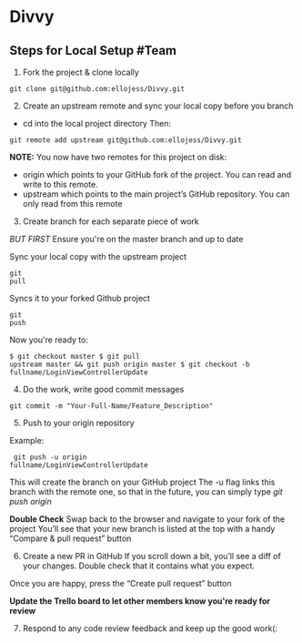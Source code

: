 # Divvy

## Steps for Local Setup #Team 
1. Fork the project & clone locally
<pre><code>git clone git@github.com:ellojess/Divvy.git</code></pre>

2. Create an upstream remote and sync your local copy before you branch
- cd into the local project directory 
Then: 
<pre><code>git remote add upstream git@github.com:ellojess/Divvy.git</code></pre>

**NOTE:** 
You now have two remotes for this project on disk:

- origin which points to your GitHub fork of the project. You can read and write to this remote.
- upstream which points to the main project’s GitHub repository. You can only read from this remote

3. Create branch for each separate piece of work

*BUT FIRST* Ensure you're on the master branch and up to date 

Sync your local copy with the upstream project <pre><code>git pull</code></pre>
Syncs it to your forked Github project <pre><code>git push</code></pre>

Now you're ready to: <pre><code>$ git checkout master
$ git pull upstream master && git push origin master
$ git checkout -b fullname/LoginViewControllerUpdate
</code></pre>

4. Do the work, write good commit messages
<pre><code>git commit -m "Your-Full-Name/Feature_Description"</code></pre>

5. Push to your origin repository

Example: <pre><code> git push -u origin fullname/LoginViewControllerUpdate</code></pre>
This will create the branch on your GitHub project
The -u flag links this branch with the remote one, so that in the future, you can simply type *git push origin*

**Double Check** Swap back to the browser and navigate to your fork of the project 
You’ll see that your new branch is listed at the top with a handy “Compare & pull request” button


6. Create a new PR in GitHub
If you scroll down a bit, you’ll see a diff of your changes. Double check that it contains what you expect.

Once you are happy, press the “Create pull request” button

**Update the Trello board to let other members know you're ready for review**

7. Respond to any code review feedback and keep up the good work(: 
